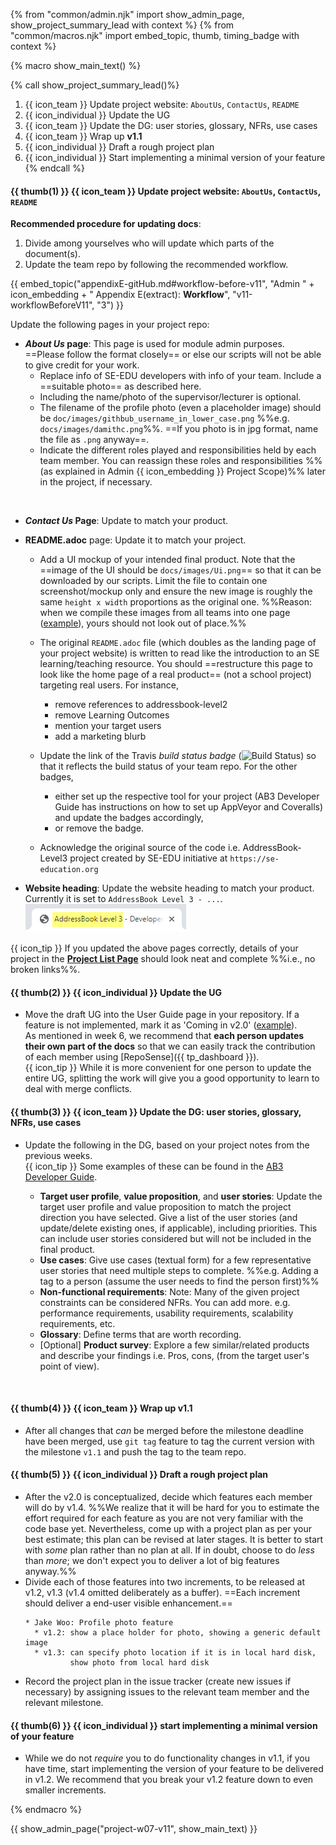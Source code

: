 {% from "common/admin.njk" import show_admin_page, show_project_summary_lead with context %}
{% from "common/macros.njk" import embed_topic, thumb, timing_badge with context %}

{% macro show_main_text() %}
<div id="main">

{% call show_project_summary_lead()%}
1. {{ icon_team }} Update project website: `AboutUs`, `ContactUs`, `README`
1. {{ icon_individual }} Update the UG
1. {{ icon_team }} Update the DG: user stories, glossary, NFRs, use cases
1. {{ icon_team }} Wrap up **v1.1**
1. {{ icon_individual }} Draft a rough project plan
1. {{ icon_individual }} Start implementing a minimal version of your feature
{% endcall %}

<div id="body">

#### {{ thumb(1) }} {{ icon_team }} Update project website: `AboutUs`, `ContactUs`, `README`

<box type="info">

**Recommended procedure for updating docs**:

1. Divide among yourselves who will update which parts of the document(s).
1. Update the team repo by following the recommended workflow.

{{ embed_topic("appendixE-gitHub.md#workflow-before-v11", "Admin " + icon_embedding + " Appendix E(extract): **Workflow**", "v11-workflowBeforeV11", "3") }}

</box>

Update the following pages in your project repo:

* **_About Us_ page**:
  This page is used for module admin purposes. ==Please follow the format closely== or else our scripts will not be able to give credit for your work.
  * Replace info of SE-EDU developers with info of your team. Include a ==suitable photo== as described <trigger trigger="click" for="modal:mid-v12-photo">here</trigger>.
  * Including the name/photo of the supervisor/lecturer is optional.
  * The filename of the profile photo (even a placeholder image) should be `doc/images/githbub_username_in_lower_case.png` %%e.g. `docs/images/damithc.png`%%. ==If you photo is in jpg format, name the file as `.png` anyway==.
  * Indicate the different roles played and responsibilities held by each team member. You can reassign these <trigger trigger="click" for="modal:midv11-rolesAndResponsibilities">roles and responsibilities %%(as explained in Admin {{ icon_embedding }} Project Scope)%%</trigger> later in the project, if necessary.

<modal large title="Admin {{ icon_embedding }} Choosing a profile photo" id="modal:mid-v12-photo">
  <include src="project-deliverables.md#profile-photo"/>
</modal>

<modal large title="Admin {{ icon_embedding }} Project Scope (extract): roles and responsibilities" id="modal:midv11-rolesAndResponsibilities">
  <include src="project-scope.md#roles"/>
</modal>

* **_Contact Us_ Page**: Update to match your product.

* **README.adoc** page: Update it to match your project.

  * Add a UI mockup of your intended final product.
    Note that the ==image of the UI should be `docs/images/Ui.png`== so that it can be downloaded by our scripts. Limit the file to contain one screenshot/mockup only and ensure the new image is roughly the same `height x width` proportions as the original one. %%Reason: when we compile these images from all teams into one page ([example](projectList.html)), yours should not look out of place.%%

  * The original `README.adoc` file (which doubles as the landing page of your project website) is written to read like the introduction to an SE learning/teaching resource. You should ==restructure this page to look like the home page of a real product== (not a school project) targeting real users. For instance,
    * remove references to addressbook-level2
    * remove Learning Outcomes
    * mention your target users
    * add a marketing blurb

  * Update the link of the Travis _build status badge_ (<img src="https://travis-ci.org/se-edu/addressbook-level3.svg?branch=master" alt="Build Status">) so that it reflects the build status of your team repo. For the other badges,
    * either set up the respective tool for your project (AB3 Developer Guide has instructions on how to set up AppVeyor and Coveralls) and update the badges accordingly,
    * or remove the badge.

  * Acknowledge the original source of the code i.e. AddressBook-Level3 project created by SE-EDU initiative at `https://se-education.org`

* **Website heading**: Update the website heading to match your product. Currently it is set to `AddressBook Level 3 - ...`.<br>
    <img src="images/addressBookWebsiteHeading.png" />

<box>

{{ icon_tip }} If you updated the above pages correctly, details of your project in the [**Project List Page**](projectList.html) should look neat and complete %%i.e., no broken links%%.
</box>

#### {{ thumb(2) }} {{ icon_individual }} Update the UG

* Move the draft UG into the User Guide page in your repository. If a feature is not implemented, mark it as 'Coming in v2.0' ([example](https://se-edu.github.io/addressbook-level3/UserGuide.html#encrypting-data-files-code-coming-in-v2-0-code)).<br>
  As <trigger trigger="click" for="modal:v11-divideDocs">mentioned in week 6</trigger>, we recommend that **each person updates their own part of the docs** so that we can easily track the contribution of each member using [RepoSense]({{ tp_dashboard }}).<br>
  {{ icon_tip }} While it is more convenient for one person to update the entire UG, splitting the work will give you a good opportunity to learn to deal with merge conflicts.

<modal large title="About Dividing Documentation Work" id="modal:v11-divideDocs">
  <include src="project-w06-mid-v11.md#divideDocs"/>
</modal>

#### {{ thumb(3) }} {{ icon_team }} Update the DG: user stories, glossary, NFRs, use cases

* Update the following in the DG, based on your project notes from the previous weeks.<br>
  {{ icon_tip }} Some examples of these can be found in the [AB3 Developer Guide](https://se-edu.github.io/addressbook-level3/DeveloperGuide.html#product-scope).

  * **Target user profile**, **value proposition**, and <trigger trigger="click" for="modal:v10-userstories">**user stories**</trigger>: Update the target user profile and value proposition to match the project direction you have selected. Give a list of the user stories (and update/delete existing ones, if applicable), including priorities. This can include user stories considered but will not be included in the final product.
  * <trigger trigger="click" for="modal:v10-usecases">**Use cases**</trigger>: Give use cases (textual form) for a few representative user stories that need multiple steps to complete. %%e.g. Adding a tag to a person (assume the user needs to find the person first)%%
  * <trigger trigger="click" for="modal:v10-nfr">**Non-functional requirements**</trigger>:
    Note: Many of the given project constraints can be considered NFRs. You can add more. e.g. performance requirements, usability requirements, scalability requirements, etc.
  * <trigger trigger="click" for="modal:v10-glossary">**Glossary**</trigger>: Define terms that are worth recording.
  *  [Optional] <trigger trigger="click" for="modal:v10-prodsurveys">**Product survey**</trigger>: Explore a few similar/related products and describe your findings i.e. Pros, cons, (from the target user's point of view).

<modal large title="Textbook {{ icon_embedding }} Specifying Requirements → Use Cases" id="modal:v10-usecases">
  <include src="../book/specifyingRequirements/useCases/introduction/unit-inElsewhere-asFlat.md" boilerplate />
</modal>

<modal large title="Textbook {{ icon_embedding }}" id="modal:v10-nfr">
  <include src="../book/requirements/nonFunctionalRequirements/unit-inElsewhere-asFlat.md" boilerplate/>
</modal>

<modal title="Textbook {{ icon_embedding }}" id="modal:v10-glossary">
  <include src="../book/specifyingRequirements/glossary/what/unit-inElsewhere-asFlat.md" boilerplate/>
</modal>

<modal title="Textbook {{ icon_embedding }}" id="modal:v10-prodsurveys">
  <include src="../book/gatheringRequirements/productSurveys/unit-inElsewhere-asFlat.md" boilerplate/>
</modal>

#### {{ thumb(4) }} {{ icon_team }} Wrap up v1.1


* After all changes that _can_ be merged before the milestone deadline have been merged, use `git tag` feature to tag the current version with the milestone `v1.1` and push the tag to the team repo.


#### {{ thumb(5) }} {{ icon_individual }} Draft a rough project plan

* After the v2.0 is conceptualized, decide which features each member will do by v1.4. %%We realize that it will be hard for you to estimate the effort required for each feature as you are not very familiar with the code base yet. Nevertheless, come up with a project plan as per your best estimate; this plan can be revised at later stages. It is better to start with _some_ plan rather than no plan at all. If in doubt, choose to do _less_ than _more_; we don't expect you to deliver a lot of big features anyway.%%
* Divide each of those features into two increments, to be released at v1.2, v1.3 (v1.4 omitted deliberately as a buffer). ==Each increment should deliver a end-user visible enhancement.==
  ```
  * Jake Woo: Profile photo feature
    * v1.2: show a place holder for photo, showing a generic default image
    * v1.3: can specify photo location if it is in local hard disk,
            show photo from local hard disk
  ```
* Record the project plan in the issue tracker (create new issues if necessary) by assigning issues to the relevant team member and the relevant milestone.

#### {{ thumb(6) }} {{ icon_individual }} start implementing a minimal version of your feature

* While we do not _require_ you to do functionality changes in v1.1, if you have time, start implementing the version of your feature to be delivered in v1.2. We recommend that you break your v1.2 feature down to even smaller increments.


</div>
</div>
{% endmacro %}

{{ show_admin_page("project-w07-v11", show_main_text) }}